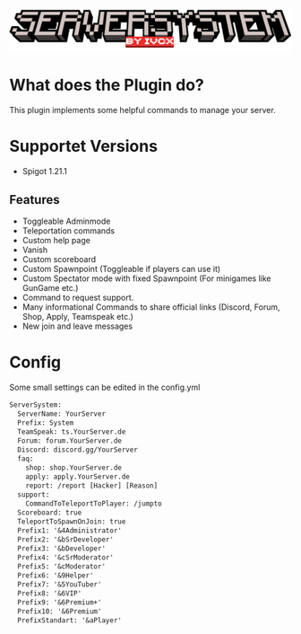 ![banner](https://raw.githubusercontent.com/GGIvcx/ServerSystem/main/images/banner.png)
# What does the Plugin do?
This plugin implements some helpful commands to manage your server.

# Supportet Versions
- Spigot 1.21.1

## Features
- Toggleable Adminmode
- Teleportation commands
- Custom help page
- Vanish
- Custom scoreboard
- Custom Spawnpoint (Toggleable if players can use it)
- Custom Spectator mode with fixed Spawnpoint (For minigames like GunGame etc.)
- Command to request support.
- Many informational Commands to share official links (Discord, Forum, Shop, Apply, Teamspeak etc.)
- New join and leave messages

# Config
Some small settings can be edited in the config.yml
```
ServerSystem:
  ServerName: YourServer
  Prefix: System
  TeamSpeak: ts.YourServer.de
  Forum: forum.YourServer.de
  Discord: discord.gg/YourServer
  faq:
    shop: shop.YourServer.de
    apply: apply.YourServer.de
    report: /report [Hacker] [Reason]
  support:
    CommandToTeleportToPlayer: /jumpto
  Scoreboard: true
  TeleportToSpawnOnJoin: true
  Prefix1: '&4Administrator'
  Prefix2: '&bSrDeveloper'
  Prefix3: '&bDeveloper'
  Prefix4: '&cSrModerator'
  Prefix5: '&cModerator'
  Prefix6: '&9Helper'
  Prefix7: '&5YouTuber'
  Prefix8: '&6VIP'
  Prefix9: '&6Premium+'
  Prefix10: '&6Premium'
  PrefixStandart: '&aPlayer'
```

